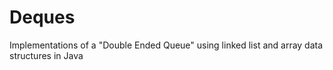 # Deques
Implementations of a "Double Ended Queue" using linked list and array data structures in Java
